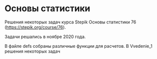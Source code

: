 # Основы статистики

Решения некоторых задач курса Stepik Основы статистики 76 (https://stepik.org/course/76).

Задачи решались в ноябре 2020 года.

В файле defs собраны различные функции для расчетов.
В Vvedenie_1 решения некоторых задач
